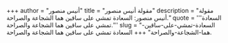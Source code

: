 +++
author = "أنيس منصور"
title = "مقولة أنيس منصور"
description = "مقولة أنيس منصور: السعادة تمشي على ساقين هما الشجاعة والصراحة."
quote = '''السعادة تمشي على ساقين هما الشجاعة والصراحة.''' 
slug = "السعادة-تمشي-على-ساقين-هما-الشجاعة-والصراحة"
+++
السعادة تمشي على ساقين هما الشجاعة والصراحة.
